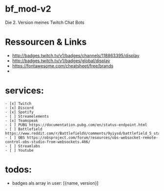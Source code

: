 # bf_mod-v2

Die 2. Version meines Twitch Chat Bots

# Ressourcen & Links

-   http://badges.twitch.tv/v1/badges/channels/118863395/display
-   http://badges.twitch.tv/v1/badges/global/display
-   https://fontawesome.com/cheatsheet/free/brands
-

# services:

    - [x] Twitch
    - [x] Discord
    - [x] Spotify
    - [ ] Streamelements
    - [x] Teamspeak
    - [ ] PUBG https://documentation.pubg.com/en/status-endpoint.html
    - [ ] Battlefield https://www.reddit.com/r/BattlefieldV/comments/9yiysd/battlefield_5_stats_api_question_any_software/
    - [ ] OBS https://obsproject.com/forum/resources/obs-websocket-remote-control-obs-studio-from-websockets.466/
    - [ ] Streamlabs
    - [ ] Youtube

# todos:

-   badges als array in user: [{name, version}]
